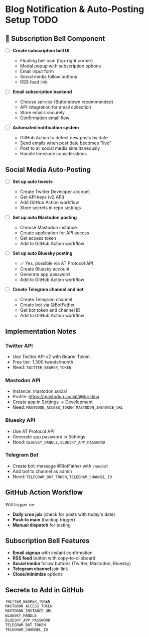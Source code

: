# Blog Notification & Auto-Posting Setup TODO

## 🔔 Subscription Bell Component

- [ ] **Create subscription bell UI**
  - Floating bell icon (top-right corner)
  - Modal popup with subscription options
  - Email input form
  - Social media follow buttons
  - RSS feed link

- [ ] **Email subscription backend**
  - Choose service (Buttondown recommended)
  - API integration for email collection
  - Store emails securely
  - Confirmation email flow

- [ ] **Automated notification system**
  - GitHub Action to detect new posts by date
  - Send emails when post date becomes "live"
  - Post to all social media simultaneously
  - Handle timezone considerations

## Social Media Auto-Posting

- [ ] **Set up auto tweets**
  - Create Twitter Developer account
  - Get API keys (v2 API)
  - Add GitHub Action workflow
  - Store secrets in repo settings

- [ ] **Set up auto Mastodon posting**
  - Choose Mastodon instance
  - Create application for API access
  - Get access token
  - Add to GitHub Action workflow

- [ ] **Set up auto Bluesky posting**
  - ✅ Yes, possible via AT Protocol API
  - Create Bluesky account
  - Generate app password
  - Add to GitHub Action workflow

- [ ] **Create Telegram channel and bot**
  - Create Telegram channel
  - Create bot via @BotFather
  - Get bot token and channel ID
  - Add to GitHub Action workflow

## Implementation Notes

### Twitter API

- Use Twitter API v2 with Bearer Token
- Free tier: 1,500 tweets/month
- Need: `TWITTER_BEARER_TOKEN`

### Mastodon API

- Instance: mastodon.social
- Profile: <https://mastodon.social/@ikristina>
- Create app in Settings → Development
- Need: `MASTODON_ACCESS_TOKEN`, `MASTODON_INSTANCE_URL`

### Bluesky API

- Use AT Protocol API
- Generate app password in Settings
- Need: `BLUESKY_HANDLE`, `BLUESKY_APP_PASSWORD`

### Telegram Bot

- Create bot: message @BotFather with `/newbot`
- Add bot to channel as admin
- Need: `TELEGRAM_BOT_TOKEN`, `TELEGRAM_CHANNEL_ID`

## GitHub Action Workflow

Will trigger on:

- **Daily cron job** (check for posts with today's date)
- **Push to main** (backup trigger)
- **Manual dispatch** for testing

## Subscription Bell Features

- **Email signup** with instant confirmation
- **RSS feed** button with copy-to-clipboard
- **Social media** follow buttons (Twitter, Mastodon, Bluesky)
- **Telegram channel** join link
- **Close/minimize** options

## Secrets to Add in GitHub

```bash
TWITTER_BEARER_TOKEN
MASTODON_ACCESS_TOKEN
MASTODON_INSTANCE_URL
BLUESKY_HANDLE
BLUESKY_APP_PASSWORD
TELEGRAM_BOT_TOKEN
TELEGRAM_CHANNEL_ID
```